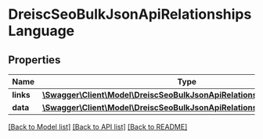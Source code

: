 # DreiscSeoBulkJsonApiRelationshipsLanguage

## Properties
Name | Type | Description | Notes
------------ | ------------- | ------------- | -------------
**links** | [**\Swagger\Client\Model\DreiscSeoBulkJsonApiRelationshipsLanguageLinks**](DreiscSeoBulkJsonApiRelationshipsLanguageLinks.md) |  | [optional] 
**data** | [**\Swagger\Client\Model\DreiscSeoBulkJsonApiRelationshipsLanguageData**](DreiscSeoBulkJsonApiRelationshipsLanguageData.md) |  | [optional] 

[[Back to Model list]](../../README.md#documentation-for-models) [[Back to API list]](../../README.md#documentation-for-api-endpoints) [[Back to README]](../../README.md)

